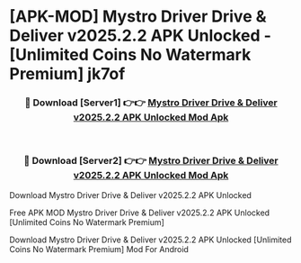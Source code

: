 # [APK-MOD] Mystro Driver  Drive & Deliver v2025.2.2 APK Unlocked - [Unlimited Coins No Watermark Premium] jk7of



<div align="center">
<h3>🔴 Download [Server1] 👉👉 <a href="https://momento.my/?title=Mystro_Driver__Drive_&_Deliver_v2025.2.2_APK_Unlocked">Mystro Driver  Drive & Deliver v2025.2.2 APK Unlocked Mod Apk</a></h3><br>

<h3>🔴 Download [Server2] 👉👉 <a href="https://momento.my/?title=Mystro_Driver__Drive_&_Deliver_v2025.2.2_APK_Unlocked">Mystro Driver  Drive & Deliver v2025.2.2 APK Unlocked Mod Apk</a></h3>
</div>



Download Mystro Driver  Drive & Deliver v2025.2.2 APK Unlocked 

Free APK MOD Mystro Driver  Drive & Deliver v2025.2.2 APK Unlocked [Unlimited Coins No Watermark Premium]

Download Mystro Driver  Drive & Deliver v2025.2.2 APK Unlocked [Unlimited Coins No Watermark Premium] Mod For Android
